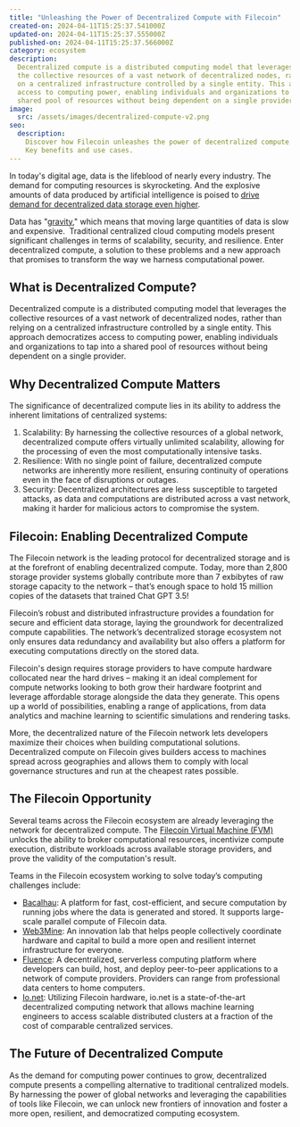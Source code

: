 ```yaml
---
title: "Unleashing the Power of Decentralized Compute with Filecoin"
created-on: 2024-04-11T15:25:37.541000Z
updated-on: 2024-04-11T15:25:37.555000Z
published-on: 2024-04-11T15:25:37.566000Z
category: ecosystem
description:
  Decentralized compute is a distributed computing model that leverages
  the collective resources of a vast network of decentralized nodes, rather than relying
  on a centralized infrastructure controlled by a single entity. This approach democratizes
  access to computing power, enabling individuals and organizations to tap into a
  shared pool of resources without being dependent on a single provider.
image:
  src: /assets/images/decentralized-compute-v2.png
seo:
  description:
    Discover how Filecoin unleashes the power of decentralized compute.
    Key benefits and use cases.
---
```


In today's digital age, data is the lifeblood of nearly every industry. The demand for computing resources is skyrocketing. And the explosive amounts of data produced by artificial intelligence is poised to [drive demand for decentralized data storage even higher](https://blogs.sw.siemens.com/polarion/the-data-deluge-what-do-we-do-with-the-data-generated-by-avs/).

Data has "[gravity](https://dgtlinfra.com/what-is-data-gravity-aws-azure-cloud/)," which means that moving large quantities of data is slow and expensive.  Traditional centralized cloud computing models present significant challenges in terms of scalability, security, and resilience. Enter decentralized compute, a solution to these problems and a new approach that promises to transform the way we harness computational power.

## What is Decentralized Compute?

Decentralized compute is a distributed computing model that leverages the collective resources of a vast network of decentralized nodes, rather than relying on a centralized infrastructure controlled by a single entity. This approach democratizes access to computing power, enabling individuals and organizations to tap into a shared pool of resources without being dependent on a single provider.

## Why Decentralized Compute Matters

The significance of decentralized compute lies in its ability to address the inherent limitations of centralized systems:

1. Scalability: By harnessing the collective resources of a global network, decentralized compute offers virtually unlimited scalability, allowing for the processing of even the most computationally intensive tasks.
2. Resilience: With no single point of failure, decentralized compute networks are inherently more resilient, ensuring continuity of operations even in the face of disruptions or outages.
3. Security: Decentralized architectures are less susceptible to targeted attacks, as data and computations are distributed across a vast network, making it harder for malicious actors to compromise the system.

## Filecoin: Enabling Decentralized Compute

The Filecoin network is the leading protocol for decentralized storage and is at the forefront of enabling decentralized compute. Today, more than 2,800 storage provider systems globally contribute more than 7 exbibytes of raw storage capacity to the network – that’s enough space to hold 15 million copies of the datasets that trained Chat GPT 3.5!

Filecoin’s robust and distributed infrastructure provides a foundation for secure and efficient data storage, laying the groundwork for decentralized compute capabilities. The network’s decentralized storage ecosystem not only ensures data redundancy and availability but also offers a platform for executing computations directly on the stored data.

Filecoin's design requires storage providers to have compute hardware collocated near the hard drives – making it an ideal complement for compute networks looking to both grow their hardware footprint and leverage affordable storage alongside the data they generate. This opens up a world of possibilities, enabling a range of applications, from data analytics and machine learning to scientific simulations and rendering tasks.

More, the decentralized nature of the Filecoin network lets developers maximize their choices when building computational solutions. Decentralized compute on Filecoin gives builders access to machines spread across geographies and allows them to comply with local governance structures and run at the cheapest rates possible.

## The Filecoin Opportunity

Several teams across the Filecoin ecosystem are already leveraging the network for decentralized compute. The [Filecoin Virtual Machine (FVM)](https://fvm.filecoin.io/) unlocks the ability to broker computational resources, incentivize compute execution, distribute workloads across available storage providers, and prove the validity of the computation's result.

Teams in the Filecoin ecosystem working to solve today’s computing challenges include:

- [Bacalhau](/ecosystem-projects/bacalhau): A platform for fast, cost-efficient, and secure computation by running jobs where the data is generated and stored. It supports large-scale parallel compute of Filecoin data.
- [Web3Mine](/ecosystem-projects/web3mine): An innovation lab that​ helps people collectively coordinate hardware and capital to build a more open and resilient internet infrastructure for everyone.
- [Fluence](/ecosystem-projects/fluence): A decentralized, serverless computing platform where developers can build, host, and deploy peer-to-peer applications to a network of compute providers. Providers can range from professional data centers to home computers.
- [Io.net](http://io.net): Utilizing Filecoin hardware, io.net is a state-of-the-art decentralized computing network that allows machine learning engineers to access scalable distributed clusters at a fraction of the cost of comparable centralized services.

## The Future of Decentralized Compute

As the demand for computing power continues to grow, decentralized compute presents a compelling alternative to traditional centralized models. By harnessing the power of global networks and leveraging the capabilities of tools like Filecoin, we can unlock new frontiers of innovation and foster a more open, resilient, and democratized computing ecosystem.
